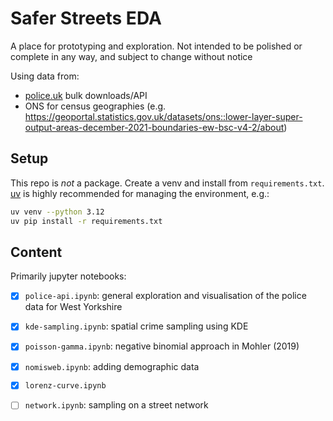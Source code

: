 # Safer Streets EDA

A place for prototyping and exploration. Not intended to be polished or complete in any way, and subject to change without notice

Using data from:

- [police.uk](https://data.police.uk/) bulk downloads/API
- ONS for census geographies (e.g. https://geoportal.statistics.gov.uk/datasets/ons::lower-layer-super-output-areas-december-2021-boundaries-ew-bsc-v4-2/about)

## Setup

This repo is *not* a package. Create a venv and install from `requirements.txt`. [uv](https://docs.astral.sh/uv/) is highly recommended for managing the environment, e.g.:

```sh
uv venv --python 3.12
uv pip install -r requirements.txt
```

## Content

Primarily jupyter notebooks:

- [X] `police-api.ipynb`: general exploration and visualisation of the police data for West Yorkshire
- [X] `kde-sampling.ipynb`: spatial crime sampling using KDE
- [X] `poisson-gamma.ipynb`: negative binomial approach in Mohler (2019)
- [X] `nomisweb.ipynb`: adding demographic data
- [X] `lorenz-curve.ipynb`
- [ ] `network.ipynb`: sampling on a street network

